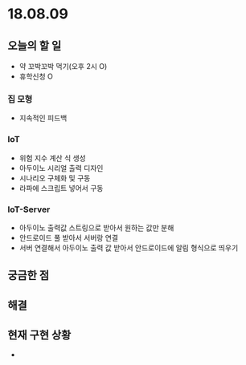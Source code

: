 # 18.08.09

## 오늘의 할 일

* 약 꼬박꼬박 먹기\(오후 2시 O\)
* 휴학신청 O

### 집 모형

* 지속적인 피드백

### IoT

* 위험 지수 계산 식 생성 
* 아두이노 시리얼 출력 디자인
* 시나리오 구체화 및 구동
* 라파에 스크립트 넣어서 구동

### IoT-Server

* 아두이노 출력값 스트링으로 받아서 원하는 값만 분해 
* 안드로이드 풀 받아서 서버랑 연결
* 서버 연결해서 아두이노 출력 값 받아서 안드로이드에 알림 형식으로 띄우기

## 궁금한 점



## 해결



## 현재 구현 상황

* 


